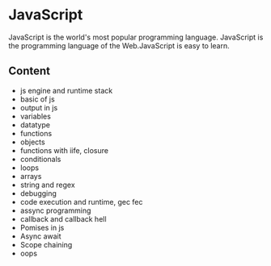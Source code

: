 

# JavaScript

JavaScript is the world's most popular programming language.
JavaScript is the programming language of the Web.JavaScript is easy to learn.


## Content

- js engine and runtime stack
- basic of js
- output in js
- variables
- datatype
- functions
- objects
- functions with iife, closure
- conditionals
- loops
- arrays
- string and regex
- debugging
- code execution and runtime, gec fec
- assync programming
- callback and callback hell
- Pomises in js
- Async await
- Scope chaining
- oops
